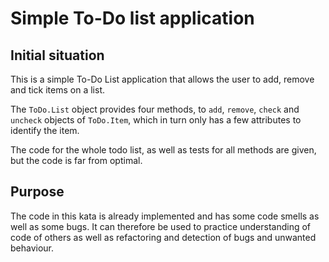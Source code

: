 Simple To-Do list application
=

## Initial situation ##

This is a simple To-Do List application that allows the user to add, remove and tick items on a list.

The `ToDo.List` object provides four methods, to `add`, `remove`, `check` and `uncheck` objects of `ToDo.Item`, which in turn only has a few attributes to identify the item.

The code for the whole todo list, as well as tests for all methods are given, but the code is far from optimal.

## Purpose ##

The code in this kata is already implemented and has some code smells as well as some bugs. It can therefore be used to practice understanding of code of others as well as refactoring and detection of bugs and unwanted behaviour.
